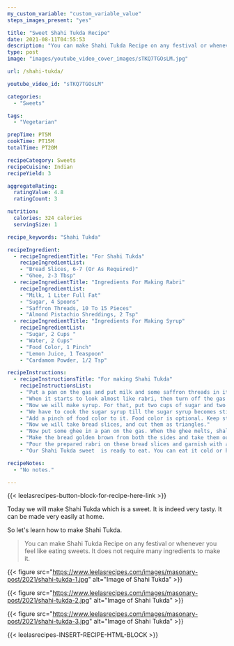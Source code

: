 ```yaml
---
my_custom_variable: "custom_variable_value"
steps_images_present: "yes"

title: "Sweet Shahi Tukda Recipe"
date: 2021-08-11T04:55:53
description: "You can make Shahi Tukda Recipe on any festival or whenever you feel like eating sweets. Making it needs only a few ingredients."
type: post
image: "images/youtube_video_cover_images/sTKQ7TGOsLM.jpg"

url: /shahi-tukda/

youtube_video_id: "sTKQ7TGOsLM"

categories: 
  - "Sweets"

tags:
  - "Vegetarian"

prepTime: PT5M
cookTime: PT15M
totalTime: PT20M

recipeCategory: Sweets
recipeCuisine: Indian
recipeYield: 3

aggregateRating:
  ratingValue: 4.8
  ratingCount: 3

nutrition:
  calories: 324 calories
  servingSize: 1

recipe_keywords: "Shahi Tukda"

recipeIngredient:
  - recipeIngredientTitle: "For Shahi Tukda"
    recipeIngredientList:
    - "Bread Slices, 6-7 (Or As Required)" 
    - "Ghee, 2-3 Tbsp" 
  - recipeIngredientTitle: "Ingredients For Making Rabri"
    recipeIngredientList:
    - "Milk, 1 Liter Full Fat" 
    - "Sugar, 4 Spoons" 
    - "Saffron Threads, 10 To 15 Pieces" 
    - "Almond Pistachio Shreddings, 2 Tsp" 
  - recipeIngredientTitle: "Ingredients For Making Syrup"
    recipeIngredientList:
    - "Sugar, 2 Cups " 
    - "Water, 2 Cups" 
    - "Food Color, 1 Pinch" 
    - "Lemon Juice, 1 Teaspoon" 
    - "Cardamom Powder, 1/2 Tsp" 

recipeInstructions:
  - recipeInstructionsTitle: "For making Shahi Tukda"
    recipeInstructionsList:
    - "Put a pan on the gas and put milk and some saffron threads in it. Add sugar as per taste and stir well and cook till it becomes thick." 
    - "When it starts to look almost like rabri, then turn off the gas and keep it to cool down." 
    - "Now we will make syrup. For that, put two cups of sugar and two cups of water in a pan on the gas and stir it well." 
    - "We have to cook the sugar syrup till the sugar syrup becomes sticky like honey." 
    - "Add a pinch of food color to it. Food color is optional. Keep stirring it continuously. Now add a spoonful of lemon juice and cardamom powder and stir it well. Our sugar syrup is ready. Turn off the gas." 
    - "Now we will take bread slices, and cut them as triangles." 
    - "Now put some ghee in a pan on the gas. When the ghee melts, shallow fry all the bread slices in it. If you so desire, you can also deep fry them." 
    - "Make the bread golden brown from both the sides and take them out and keep them in a tray." 
    - "Pour the prepared rabri on these bread slices and garnish with almond pistachio shreddings." 
    - "Our Shahi Tukda sweet  is ready to eat. You can eat it cold or hot. It is indeed very tasty." 

recipeNotes:
  - "No notes." 

---
```


{{< leelasrecipes-button-block-for-recipe-here-link >}}

Today we will make Shahi Tukda which is a sweet. It is indeed very tasty. It can be made very easily at home.

So let's learn how to make Shahi Tukda.

> You can make Shahi Tukda Recipe on any festival or whenever you feel like eating sweets. It does not require many ingredients to make it.


{{< figure src="https://www.leelasrecipes.com/images/masonary-post/2021/shahi-tukda-1.jpg" alt="Image of Shahi Tukda" >}}

{{< figure src="https://www.leelasrecipes.com/images/masonary-post/2021/shahi-tukda-2.jpg" alt="Image of Shahi Tukda" >}}

{{< figure src="https://www.leelasrecipes.com/images/masonary-post/2021/shahi-tukda-3.jpg" alt="Image of Shahi Tukda" >}}

{{< leelasrecipes-INSERT-RECIPE-HTML-BLOCK >}}

